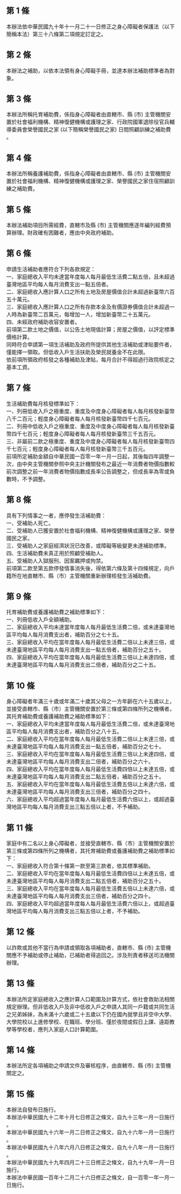 第 1 條
-------
本辦法依中華民國九十年十一月二十一日修正之身心障礙者保護法（以下  
簡稱本法）第三十八條第二項規定訂定之。

第 2 條
-------
本辦法之補助，以依本法領有身心障礙手冊，並達本辦法補助標準者為對  
象。

第 3 條
-------
本辦法所稱托育補助費，係指身心障礙者由直轄市、縣 (市) 主管機關安  
置於社會福利機構、精神復健機構或護理之家、行政院國軍退除役官兵輔  
導委員會榮譽國民之家 (以下簡稱榮譽國民之家) 日間照顧訓練之補助費  
。

第 4 條
-------
本辦法所稱養護補助費，係指身心障礙者由直轄市、縣 (市) 主管機關安  
置於社會福利機構、精神復健機構或護理之家、榮譽國民之家住宿照顧訓  
練之補助費。

第 5 條
-------
本辦法補助項目所需經費，直轄市及縣 (市) 主管機關應逐年編列經費預  
算辦理。財政確有困難者，應由中央政府補助。

第 6 條
-------
申請生活補助者應符合下列各款規定：                                
一、家庭總收入平均未達當年度每人每月最低生活費二點五倍，且未超過  
    臺灣地區平均每人每月消費支出一點五倍者。                      
二、家庭總收入應計算人口之所有土地及房屋價值合計未超過新臺幣六百  
    五十萬元。                                                    
三、家庭總收入應計算人口之所有存款本金及有價證券價值合計未超過一  
    人時為新臺幣二百萬元，每增加一人，增加新臺幣二十五萬元。      
四、未經政府補助收容安置者。                                      
前項第二款土地之價值，以公告土地現值計算；房屋之價值，以評定標準  
價格計算。                                                        
同時符合申請第一項生活補助及政府所提供其他生活補助或津貼要件者，  
僅能擇一領取。但低收入戶生活扶助及榮民就養金不在此限。            
依前項所領政府核發之各種補助及津貼，每月合計不得超過行政院核定之  
基本工資。

第 7 條
-------
生活補助費每月核發標準如下：  
一、列冊低收入戶之極重度、重度及中度身心障礙者每人每月核發新臺幣  
    八千二百元；輕度身心障礙者每人每月核發新臺幣四千七百元。  
二、列冊中低收入戶之極重度、重度及中度身心障礙者每人每月核發新臺  
    幣四千七百元；輕度身心障礙者每人每月核發新臺幣三千五百元。  
三、非屬前二款之極重度、重度及中度身心障礙者每人每月核發新臺幣四  
    千七百元；輕度身心障礙者每人每月核發新臺幣三千五百元。  
前項所定補助金額自中華民國一百零一年一月一日起，其後每四年調整一  
次，由中央主管機關參照中央主計機關發布之最近一年消費者物價指數較  
前次調整之前一年消費者物價指數成長率公告調整之，但成長率為零或負  
數時，不予調整。

第 8 條
-------
具有下列情事之一者，應停發生活補助費：  
一、受補助人死亡。  
二、受補助人已獲安置於社會福利機構、精神復健機構或護理之家、榮譽  
    國民之家。  
三、受補助人之家庭經濟狀況已改善，或障礙等級變更未達補助標準。  
四、生活補助費未真正用於照顧受補助人。  
五、受補助人入獄服刑、因案羈押或拘禁。  
前項第二款至第五款停發情事消失後，得依第六條及第十四條規定，向戶  
籍所在地直轄市、縣（市）主管機關重新辦理核發生活補助費。

第 9 條
-------
托育補助費或養護補助費之補助標準如下：  
一、列冊低收入戶全額補助。  
二、家庭總收入平均未達當年度每人每月最低生活費二倍，或未達臺灣地  
    區平均每人每月消費支出者，補助百分之七十五。  
三、家庭總收入平均在當年度每人每月最低生活費二倍以上未達三倍，或  
    未達臺灣地區平均每人每月消費支出一點五倍者，補助百分之五十。  
四、家庭總收入平均在當年度每人每月最低生活費三倍以上未達四倍，或  
    未達臺灣地區平均每人每月消費支出二倍者，補助百分之二十五。

第 10 條
--------
身心障礙者年滿三十歲或年滿二十歲其父母之一方年齡在六十五歲以上，  
並接受直轄市、縣（市）主管機關安置於第三條或第四條所列之機構者，  
其托育補助費或養護補助費之補助標準如下：   
一、家庭總收入平均未達當年度每人每月最低生活費二倍，或未達臺灣地  
    區平均每人每月消費支出者，補助百分之八十五。   
二、家庭總收入平均在當年度每人每月最低生活費二倍以上未達三倍，或  
    未達臺灣地區平均每人每月消費支出一點五倍者，補助百分之七十。   
三、家庭總收入平均在當年度每人每月最低生活費三倍以上未達四倍，或  
    未達臺灣地區平均每人每月消費支出二倍者，補助百分之六十。   
四、家庭總收入平均在當年度每人每月最低生活費四倍以上未達五倍，或  
    未達臺灣地區平均每人每月消費支出二點五倍者，補助百分之五十。   
五、家庭總收入平均在當年度每人每月最低生活費五倍以上未達六倍，或  
    未達臺灣地區平均每人每月消費支出三倍者，補助百分之四十。   
六、家庭總收入平均超過當年度每人每月最低生活費六倍以上，或超過臺  
    灣地區平均每人每月消費支出三點五倍以上者，不予補助。

第 11 條
--------
家庭中有二名以上身心障礙者，並接受直轄市、縣（市）主管機關安置於  
第三條或第四條所列之機構者，其托育補助費或養護補助費之補助標準如  
下：  
一、家庭總收入符合第十條第一款至第三款者，依其標準補助。  
二、家庭總收入平均在當年度每人每月最低生活費四倍以上未達五倍，或  
    未達臺灣地區平均每人每月消費支出二點五倍者，補助百分之五十。  
三、家庭總收入平均在當年度每人每月最低生活費五倍以上未達六倍，或  
    未達臺灣地區平均每人每月消費支出三倍者，補助百分之四十。  
四、家庭總收入平均超過當年度每人每月最低生活費六倍以上，或超過臺  
    灣地區平均每人每月消費支出三點五倍以上者，不予補助。

第 12 條
--------
以詐欺或其他不當行為申請或領取各項補助者，直轄市、縣 (市) 主管機  
關應不予補助或停止補助，已補助者得追回之。涉及刑責者移送司法機關  
辦理。

第 13 條
--------
本辦法所定家庭總收入之應計算人口範圍及計算方式，依社會救助法相關  
規定辦理。但非低收入戶及非中低收入戶之申請人其同一戶籍或共同生活  
之兄弟姊妹，為未滿十六歲或二十五歲以下仍在國內就學且非空中大學、  
大學院校以上進修學校、在職班、學分班、僅於夜間或假日上課、遠距教  
學等學校者，應列入家庭人口計算範圍。

第 14 條
--------
本辦法所定各項補助之申請文件及審核程序，由直轄市、縣 (市) 主管機  
關定之。

第 15 條
--------
本辦法自發布日施行。  
本辦法中華民國九十二年十月七日修正之條文，自九十三年一月一日施行  
。  
本辦法中華民國九十六年一月二日修正之條文，自九十六年一月一日施行  
。  
本辦法中華民國九十八年六月八日修正之條文，自九十八年一月一日施行  
。  
本辦法中華民國九十九年四月二十三日修正之條文，自九十九年一月一日  
施行。  
本辦法中華民國一百年十二月二十六日修正之條文，自一百零一年一月一  
日施行。


